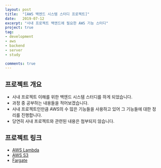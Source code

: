 ```yaml
---
layout: post
title:  "[AWS 백엔드 시스템 스터디 프로젝트]"
date:   2019-07-12
excerpt: "사내 프로젝트 백엔드에 필요한 AWS 기능 스터디"
project: true
tag:
- development
- aws
- backend
- server
- study

comments: true
---
```


 
## 프로젝트 개요
* 사내 프로젝트 이해를 위한 백엔드 시스템 스터디를 하게 되었습니다.
* 과정 중 공부하는 내용들을 적어보겠습니다.
* 사내 프로젝트인만큼 AWS의 수 많은 기능들을 사용하고 있어 그 기능들에 대한 정리를 진행합니다.
* 당연히 사내 프로젝트와 관련된 내용은 첨부되지 않습니다.

  
## 프로젝트 링크
* [AWS Lambda](https://TaeBbong.github.io/lambda-post)
* [AWS S3](https://TaeBbong.github.io/s3-post)
* [Fargate]()

